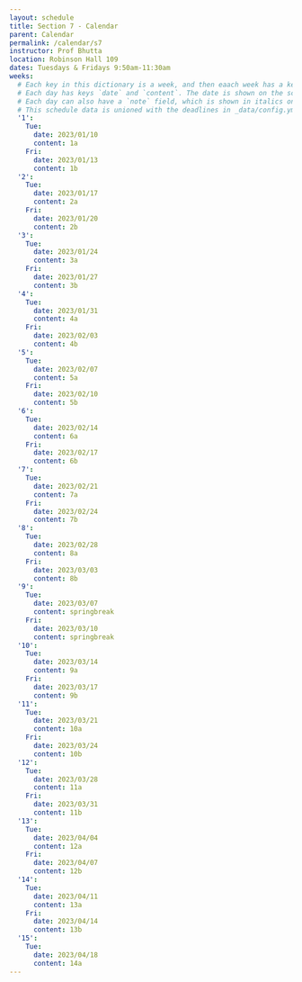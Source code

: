 ```yaml
---
layout: schedule
title: Section 7 - Calendar
parent: Calendar
permalink: /calendar/s7
instructor: Prof Bhutta
location: Robinson Hall 109
dates: Tuesdays & Fridays 9:50am-11:30am
weeks:
  # Each key in this dictionary is a week, and then eaach week has a key in [Mon, Tue, Wed, Thu, Fri].
  # Each day has keys `date` and `content`. The date is shown on the schedule, and `content` is a key into the yml file in _data/modules.yml. `content` may be an array.
  # Each day can also have a `note` field, which is shown in italics on the calendar.
  # This schedule data is unioned with the deadlines in _data/config.yml
  '1':
    Tue:
      date: 2023/01/10
      content: 1a
    Fri:
      date: 2023/01/13
      content: 1b
  '2':
    Tue:
      date: 2023/01/17
      content: 2a
    Fri:
      date: 2023/01/20
      content: 2b
  '3':
    Tue:
      date: 2023/01/24
      content: 3a
    Fri:
      date: 2023/01/27
      content: 3b
  '4':
    Tue:
      date: 2023/01/31
      content: 4a
    Fri:
      date: 2023/02/03
      content: 4b
  '5':
    Tue:
      date: 2023/02/07
      content: 5a
    Fri:
      date: 2023/02/10
      content: 5b
  '6':
    Tue:
      date: 2023/02/14
      content: 6a
    Fri:
      date: 2023/02/17
      content: 6b
  '7':
    Tue:
      date: 2023/02/21
      content: 7a
    Fri:
      date: 2023/02/24
      content: 7b
  '8':
    Tue:
      date: 2023/02/28
      content: 8a
    Fri:
      date: 2023/03/03
      content: 8b
  '9':
    Tue:
      date: 2023/03/07
      content: springbreak
    Fri:
      date: 2023/03/10
      content: springbreak
  '10':
    Tue:
      date: 2023/03/14
      content: 9a
    Fri:
      date: 2023/03/17
      content: 9b
  '11':
    Tue:
      date: 2023/03/21
      content: 10a
    Fri:
      date: 2023/03/24
      content: 10b
  '12':
    Tue:
      date: 2023/03/28
      content: 11a
    Fri:
      date: 2023/03/31
      content: 11b
  '13':
    Tue:
      date: 2023/04/04
      content: 12a
    Fri:
      date: 2023/04/07
      content: 12b
  '14':
    Tue:
      date: 2023/04/11
      content: 13a
    Fri:
      date: 2023/04/14
      content: 13b
  '15':
    Tue:
      date: 2023/04/18
      content: 14a
---
```

